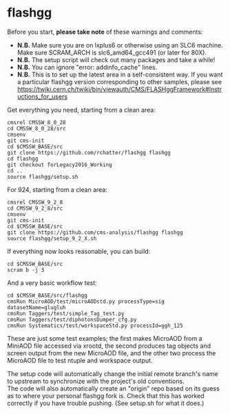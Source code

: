 flashgg
=======

Before you start, **please take note** of these warnings and comments:
* **N.B.** Make sure you are on lxplus6 or otherwise using an SLC6 machine. Make sure SCRAM_ARCH is slc6_amd64_gcc491 (or later for 80X).
* **N.B.** The setup script will check out many packages and take a while!
* **N.B.** You can ignore "error: addinfo_cache" lines. 
* **N.B.** This is to set up the latest area in a self-consistent way. If you want a particular flashgg version corresponding to other samples, please see https://twiki.cern.ch/twiki/bin/viewauth/CMS/FLASHggFramework#Instructions_for_users

Get everything you need, starting from a clean area:

 ```
 cmsrel CMSSW_8_0_28
 cd CMSSW_8_0_28/src
 cmsenv
 git cms-init
 cd $CMSSW_BASE/src 
 git clone https://github.com/rchatter/flashgg flashgg
 cd flashgg
 git checkout forLegacy2016_Working 
 cd ..
 source flashgg/setup.sh
 ```

For 924, starting from a clean area:

 ```
 cmsrel CMSSW_9_2_8
 cd CMSSW_9_2_8/src
 cmsenv
 git cms-init
 cd $CMSSW_BASE/src 
 git clone https://github.com/cms-analysis/flashgg flashgg
 source flashgg/setup_9_2_X.sh
 ```

If everything now looks reasonable, you can build:
 ```
 cd $CMSSW_BASE/src
 scram b -j 3
 ```
And a very basic workflow test:
 ```
 cd $CMSSW_BASE/src/flashgg
 cmsRun MicroAOD/test/microAODstd.py processType=sig datasetName=glugluh
 cmsRun Taggers/test/simple_Tag_test.py
 cmsRun Taggers/test/diphotonsDumper_cfg.py
 cmsRun Systematics/test/workspaceStd.py processId=ggh_125
 ```

These are just some test examples; the first makes MicroAOD from a MiniAOD file accessed via xrootd, 
the second produces tag objects and screen output from the new MicroAOD file,
and the other two process the MicroAOD file to test ntuple and workspace output.

The setup code will automatically change the initial remote branch's name to upstream to synchronize with the project's old conventions.  
The code will also automatically create an "origin" repo based on its guess as to where your personal flashgg fork is.
Check that this has worked correctly if you have trouble pushing.  (See setup.sh for what it does.)

